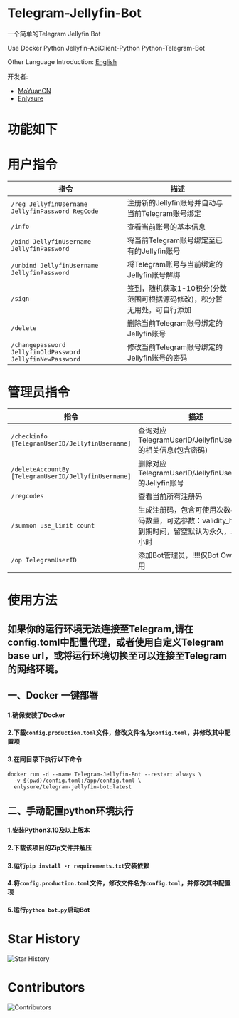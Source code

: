 # Telegram-Jellyfin-Bot
一个简单的Telegram Jellyfin Bot

Use Docker Python Jellyfin-ApiClient-Python Python-Telegram-Bot

Other Language Introduction: [English](README_EN.md)

开发者: 
- [MoYuanCN](https://github.com/MoYuanCN/)
- [Enlysure](https://github.com/Rovniced/)

# 功能如下
# 用户指令

| 指令                                               | 描述                                      |
|--------------------------------------------------|-----------------------------------------|
| `/reg JellyfinUsername JellyfinPassword RegCode` | 注册新的Jellyfin账号并自动与当前Telegram账号绑定        |
| `/info`                                          | 查看当前账号的基本信息                             |
| `/bind JellyfinUsername JellyfinPassword`        | 将当前Telegram账号绑定至已有的Jellyfin账号           |
| `/unbind JellyfinUsername JellyfinPassword`      | 将Telegram账号与当前绑定的Jellyfin账号解绑           |
| `/sign`                                          | 签到，随机获取1-10积分(分数范围可根据源码修改)，积分暂无用处，可自行添加 |
| `/delete`                                        | 删除当前Telegram账号绑定的Jellyfin账号             |
| `/changepassword JellyfinOldPassword JellyfinNewPassword`                                        | 修改当前Telegram账号绑定的Jellyfin账号的密码             |

# 管理员指令

| 指令                                                   | 描述                                                         |
|------------------------------------------------------|------------------------------------------------------------|
| `/checkinfo [TelegramUserID/JellyfinUsername]`       | 查询对应TelegramUserID/JellyfinUsername的相关信息(包含密码)             |
| `/deleteAccountBy [TelegramUserID/JellyfinUsername]` | 删除对应TelegramUserID/JellyfinUsername的Jellyfin账号             |
| `/regcodes`                                          | 查看当前所有注册码                                                  |
| `/summon use_limit count`                            | 生成注册码，包含可使用次数与注册码数量，可选参数：validity_hours 到期时间，留空默认为永久，单位为小时 |
| `/op TelegramUserID`                                 | 添加Bot管理员，!!!!仅Bot Owner可用                                  |

# 使用方法

## 如果你的运行环境无法连接至Telegram,请在config.toml中配置代理，或者使用自定义Telegram base url，或将运行环境切换至可以连接至Telegram的网络环境。
## 一、Docker 一键部署
    
#### 1.确保安装了Docker

#### 2.下载`config.production.toml`文件，修改文件名为`config.toml`，并修改其中配置项

#### 3.在同目录下执行以下命令
```
docker run -d --name Telegram-Jellyfin-Bot --restart always \
  -v $(pwd)/config.toml:/app/config.toml \
  enlysure/telegram-jellyfin-bot:latest
```

## 二、手动配置python环境执行

#### 1.安装Python3.10及以上版本

#### 2.下载该项目的Zip文件并解压

#### 3.运行`pip install -r requirements.txt`安装依赖

#### 4.将`config.production.toml`文件，修改文件名为`config.toml`，并修改其中配置项

#### 5.运行`python bot.py`启动Bot

# Star History
![Star History](https://starchart.cc/MoYuanCN/telegram-Jellyfin-Bot.svg)

# Contributors
![Contributors](https://contrib.rocks/image?repo=MoYuanCN/telegram-Jellyfin-Bot)
